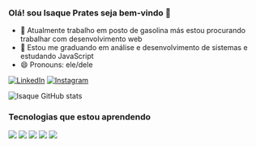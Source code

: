 ### Olá! sou Isaque Prates seja bem-vindo 👋

- 🔭 Atualmente trabalho em posto de gasolina más estou procurando trabalhar com desenvolvimento web 
- 🌱 Estou me graduando em análise e desenvolvimento de sistemas e estudando JavaScript
- 😄 Pronouns: ele/dele

[![LinkedIn](https://img.shields.io/badge/LinkedIn-0077B5?style=for-the-badge&logo=linkedin&logoColor=white)]()
[![Instagram](https://img.shields.io/badge/Instagram-E4405F?style=for-the-badge&logo=instagram&logoColor=white)]()

![Isaque GitHub stats](https://github-readme-stats.vercel.app/api?username=isaque&show_icons=true&theme=radical)

### Tecnologias que estou aprendendo

<div>
  <img src="https://img.shields.io/badge/HTML5-E34F26?style=for-the-badge&logo=html5&logoColor=white"/>
  <img src="https://img.shields.io/badge/CSS3-1572B6?style=for-the-badge&logo=css3&logoColor=white"/>
  <img src="https://img.shields.io/badge/JavaScript-323330?style=for-the-badge&logo=javascript&logoColor=F7DF1E"/>
  <img src="https://img.shields.io/badge/Flutter-02569B?style=for-the-badge&logo=flutter&logoColor=white"/>
  <img src="https://img.shields.io/badge/GIT-E44C30?style=for-the-badge&logo=git&logoColor=white"/>
</div>

